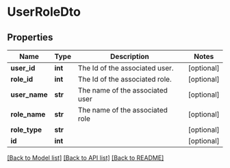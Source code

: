 # UserRoleDto

## Properties
Name | Type | Description | Notes
------------ | ------------- | ------------- | -------------
**user_id** | **int** | The Id of the associated user. | [optional] 
**role_id** | **int** | The Id of the associated role. | [optional] 
**user_name** | **str** | The name of the associated user | [optional] 
**role_name** | **str** | The name of the associated role | [optional] 
**role_type** | **str** |  | [optional] 
**id** | **int** |  | [optional] 

[[Back to Model list]](../README.md#documentation-for-models) [[Back to API list]](../README.md#documentation-for-api-endpoints) [[Back to README]](../README.md)


